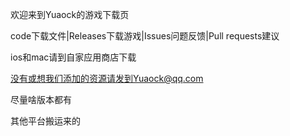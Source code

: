 欢迎来到Yuaock的游戏下载页

code下载文件|Releases下载游戏|Issues问题反馈|Pull requests建议

ios和mac请到自家应用商店下载

没有或想我们添加的资源请发到Yuaock@qq.com

尽量啥版本都有

其他平台搬运来的
